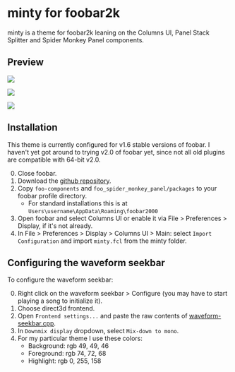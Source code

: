 # minty for foobar2k

minty is a theme for foobar2k leaning on the Columns UI, Panel Stack Splitter and Spider Monkey Panel components.

## Preview

![](https://preview.redd.it/nqy74ohzr1o91.png?width=1920&format=png&auto=webp&s=d0040b52e8d4ce18da521f47a6d74c676209e334)

![](https://preview.redd.it/j7myprk1s1o91.png?width=1920&format=png&auto=webp&s=2c99ea2871a1759c8334c7967c666ca32568e1fe)

![](https://i.imgur.com/Z9vtwKe.png)

## Installation

This theme is currently configured for v1.6 stable versions of foobar. I haven't yet got around to trying v2.0 of foobar yet, since not all old plugins are compatible with 64-bit v2.0.

0. Close foobar.
1. Download the [github repository](https://github.com/okivs/minty-foobar/archive/refs/heads/main.zip).
2. Copy `foo-components` and `foo_spider_monkey_panel/packages` to your foobar profile directory.
    - For standard installations this is at `Users\username\AppData\Roaming\foobar2000`
3. Open foobar and select Columns UI or enable it via File > Preferences > Display, if it's not already.
4. In File > Preferences > Display > Columns UI > Main: select `Import Configuration` and import `minty.fcl` from the minty folder.

## Configuring the waveform seekbar

To configure the waveform seekbar:

0. Right click on the waveform seekbar > Configure (you may have to start playing a song to initialize it).
1. Choose direct3d frontend.
2. Open `Frontend settings...` and paste the raw contents of [waveform-seekbar.cpp](https://github.com/okivs/minty-foobar/blob/main/minty/waveform-seekbar.cpp).
3. In `Downmix display` dropdown, select `Mix-down to mono`.
4. For my particular theme I use these colors:
    - Background: rgb 49, 49, 46
    - Foreground: rgb 74, 72, 68
    - Highlight: rgb 0, 255, 158

